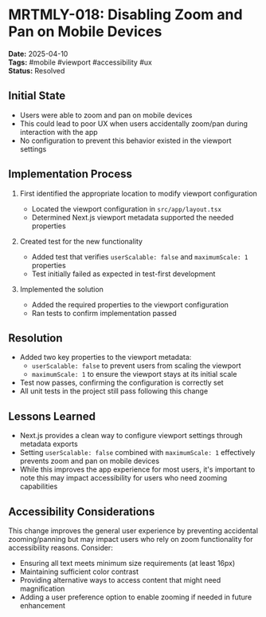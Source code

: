 # MRTMLY-018: Disabling Zoom and Pan on Mobile Devices

**Date:** 2025-04-10  
**Tags:** #mobile #viewport #accessibility #ux  
**Status:** Resolved

## Initial State
- Users were able to zoom and pan on mobile devices
- This could lead to poor UX when users accidentally zoom/pan during interaction with the app
- No configuration to prevent this behavior existed in the viewport settings

## Implementation Process
1. First identified the appropriate location to modify viewport configuration
   - Located the viewport configuration in `src/app/layout.tsx`
   - Determined Next.js viewport metadata supported the needed properties

2. Created test for the new functionality
   - Added test that verifies `userScalable: false` and `maximumScale: 1` properties
   - Test initially failed as expected in test-first development

3. Implemented the solution
   - Added the required properties to the viewport configuration
   - Ran tests to confirm implementation passed

## Resolution
- Added two key properties to the viewport metadata:
  - `userScalable: false` to prevent users from scaling the viewport
  - `maximumScale: 1` to ensure the viewport stays at its initial scale
- Test now passes, confirming the configuration is correctly set
- All unit tests in the project still pass following this change

## Lessons Learned
- Next.js provides a clean way to configure viewport settings through metadata exports
- Setting `userScalable: false` combined with `maximumScale: 1` effectively prevents zoom and pan on mobile devices
- While this improves the app experience for most users, it's important to note this may impact accessibility for users who need zooming capabilities

## Accessibility Considerations
This change improves the general user experience by preventing accidental zooming/panning but may impact users who rely on zoom functionality for accessibility reasons. Consider:
- Ensuring all text meets minimum size requirements (at least 16px)
- Maintaining sufficient color contrast
- Providing alternative ways to access content that might need magnification
- Adding a user preference option to enable zooming if needed in future enhancement
